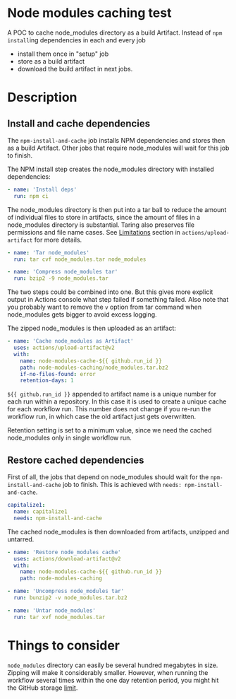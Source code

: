 # Node modules caching test

A POC to cache node_modules directory as a build Artifact.
Instead of `npm install`ing dependencies in each and every job

* install them once in "setup" job
* store as a build artifact
* download the build artifact in next jobs.

# Description

## Install and cache dependencies

The `npm-install-and-cache` job installs NPM dependencies and stores then as a build Artifact.
Other jobs that require node_modules will wait for this job to finish.

The NPM install step creates the node_modules directory with installed dependencies:

```yml
- name: 'Install deps'
  run: npm ci
```

The node_modules directory is then put into a tar ball to reduce the amount of individual files to store in artifacts, since the amount of files in a node_modules directory is substantial.
Taring also preserves file permissions and file name cases.
See [Limitations](https://github.com/actions/upload-artifact#limitations) section in `actions/upload-artifact` for more details.

```yml
- name: 'Tar node_modules'
  run: tar cvf node_modules.tar node_modules

- name: 'Compress node_modules tar'
  run: bzip2 -9 node_modules.tar
```

The two steps could be combined into one.
But this gives more explicit output in Actions console what step failed if something failed.
Also note that you probably want to remove the `v` option from tar command when node_modules gets bigger to avoid excess logging.

The zipped node_modules is then uploaded as an artifact:

```yml
- name: 'Cache node_modules as Artifact'
  uses: actions/upload-artifact@v2
  with:
    name: node-modules-cache-${{ github.run_id }}
    path: node-modules-caching/node_modules.tar.bz2
    if-no-files-found: error
    retention-days: 1
```

`${{ github.run_id }}` appended to artifact name is a unique number for each run within a repository.
In this case it is used to create a unique cache for each workflow run.
This number does not change if you re-run the workflow run, in which case the old artifact just gets overwritten.

Retention setting is set to a minimum value, since we need the cached node_modules only in single workflow run.

## Restore cached dependencies

First of all, the jobs that depend on node_modules should wait for the `npm-install-and-cache` job to finish.
This is achieved with `needs: npm-install-and-cache`.

```yml
capitalize1:
  name: capitalize1
  needs: npm-install-and-cache
```

The cached node_modules is then downloaded from artifacts, unzipped and untarred.

```yml
- name: 'Restore node_modules cache'
  uses: actions/download-artifact@v2
  with:
    name: node-modules-cache-${{ github.run_id }}
    path: node-modules-caching

- name: 'Uncompress node_modules tar'
  run: bunzip2 -v node_modules.tar.bz2

- name: 'Untar node_modules'
  run: tar xvf node_modules.tar
```

# Things to consider

`node_modules` directory can easily be several hundred megabytes in size.
Zipping will make it considerably smaller.
However, when running the workflow several times within the one day retention period, you might hit the GitHub storage [limit](https://docs.github.com/en/billing/managing-billing-for-github-actions/about-billing-for-github-actions#included-storage-and-minutes).

